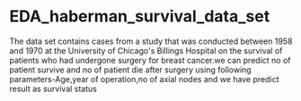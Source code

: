 # EDA_haberman_survival_data_set
The data set contains cases from a study that was conducted between 1958 and 1970 at the University of Chicago's Billings Hospital on the survival of patients who had undergone surgery for breast cancer.we can predict no of patient survive  and no of patient die after surgery using following parameters-Age,year of operation,no of axial nodes and we have predict result as survival status
